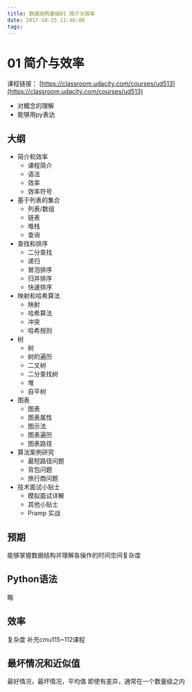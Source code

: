 ```yaml
---
title: 数据结构基础01 简介与效率
date: 2017-10-25 11:46:08
tags:
---
```


# 01 简介与效率

课程链接： [https://classroom.udacity.com/courses/ud513](https://classroom.udacity.com/courses/ud513)

- 对概念的理解
- 能够用py表达

## 大纲
- 简介和效率
	- 课程简介
	- 语法
	- 效率
	- 效率符号
- 基于列表的集合
	- 列表/数组
	- 链表
	- 堆栈
	- 查询
- 查找和排序
	- 二分查找
	- 递归
	- 冒泡排序
	- 归并排序
	- 快速排序
- 映射和哈希算法
	- 映射
	- 哈希算法
	- 冲突
	- 哈希规则
- 树
	- 树
	- 树的遍历
	- 二叉树
	- 二分查找树
	- 堆
	- 自平树
- 图表
	- 图表
	- 图表属性
	- 图示法
	- 图表遍历
	- 图表路径
- 算法案例研究
	- 最短路径问题
	- 背包问题
	- 旅行商问题
- 技术面试小贴士
	- 模拟面试详解
	- 其他小贴士
	- Pramp 实战

## 预期
能够掌握数据结构并理解各操作的时间空间复杂度

## Python语法
略

## 效率
复杂度
补充cmu115~112课程

## 最坏情况和近似值
最好情况，最坏情况，平均值
即使有差异，通常在一个数量级之内